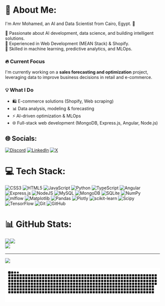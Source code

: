 # 💫 About Me:
I'm Amr Mohamed, an AI and Data Scientist from Cairo, Egypt. 🚀  

🔹 Passionate about AI development, data science, and building intelligent solutions.  
🔹 Experienced in Web Development (MEAN Stack) & Shopify.  
🔹 Skilled in machine learning, predictive analytics, and MLOps.  

### 🔥 Current Focus  
I'm currently working on a **sales forecasting and optimization** project, leveraging data to improve business decisions in retail and e-commerce.  

### 💡 What I Do  
- 🛍️ E-commerce solutions (Shopify, Web scraping)  
- 📊 Data analysis, modeling & forecasting  
- ⚡ AI-driven optimization & MLOps  
- 🌐 Full-stack web development (MongoDB, Express.js, Angular, Node.js) <br>


## 🌐 Socials:
[![Discord](https://img.shields.io/badge/Discord-%237289DA.svg?logo=discord&logoColor=white)](https://discord.gg/c8xV33tYuw) [![LinkedIn](https://img.shields.io/badge/LinkedIn-%230077B5.svg?logo=linkedin&logoColor=white)](https://linkedin.com/in/amrrmuhamed/) [![X](https://img.shields.io/badge/X-black.svg?logo=X&logoColor=white)](https://x.com/amrmuhamedd_) 

# 💻 Tech Stack:
![CSS3](https://img.shields.io/badge/css3-%231572B6.svg?style=for-the-badge&logo=css3&logoColor=white) ![HTML5](https://img.shields.io/badge/html5-%23E34F26.svg?style=for-the-badge&logo=html5&logoColor=white) ![JavaScript](https://img.shields.io/badge/javascript-%23323330.svg?style=for-the-badge&logo=javascript&logoColor=%23F7DF1E) ![Python](https://img.shields.io/badge/python-3670A0?style=for-the-badge&logo=python&logoColor=ffdd54) ![TypeScript](https://img.shields.io/badge/typescript-%23007ACC.svg?style=for-the-badge&logo=typescript&logoColor=white) ![Angular](https://img.shields.io/badge/angular-%23DD0031.svg?style=for-the-badge&logo=angular&logoColor=white) ![Express.js](https://img.shields.io/badge/express.js-%23404d59.svg?style=for-the-badge&logo=express&logoColor=%2361DAFB) ![NodeJS](https://img.shields.io/badge/node.js-6DA55F?style=for-the-badge&logo=node.js&logoColor=white) ![MySQL](https://img.shields.io/badge/mysql-4479A1.svg?style=for-the-badge&logo=mysql&logoColor=white) ![MongoDB](https://img.shields.io/badge/MongoDB-%234ea94b.svg?style=for-the-badge&logo=mongodb&logoColor=white) ![SQLite](https://img.shields.io/badge/sqlite-%2307405e.svg?style=for-the-badge&logo=sqlite&logoColor=white) ![NumPy](https://img.shields.io/badge/numpy-%23013243.svg?style=for-the-badge&logo=numpy&logoColor=white) ![mlflow](https://img.shields.io/badge/mlflow-%23d9ead3.svg?style=for-the-badge&logo=numpy&logoColor=blue) ![Matplotlib](https://img.shields.io/badge/Matplotlib-%23ffffff.svg?style=for-the-badge&logo=Matplotlib&logoColor=black) ![Pandas](https://img.shields.io/badge/pandas-%23150458.svg?style=for-the-badge&logo=pandas&logoColor=white) ![Plotly](https://img.shields.io/badge/Plotly-%233F4F75.svg?style=for-the-badge&logo=plotly&logoColor=white) ![scikit-learn](https://img.shields.io/badge/scikit--learn-%23F7931E.svg?style=for-the-badge&logo=scikit-learn&logoColor=white) ![Scipy](https://img.shields.io/badge/SciPy-%230C55A5.svg?style=for-the-badge&logo=scipy&logoColor=%white) ![TensorFlow](https://img.shields.io/badge/TensorFlow-%23FF6F00.svg?style=for-the-badge&logo=TensorFlow&logoColor=white) ![Git](https://img.shields.io/badge/git-%23F05033.svg?style=for-the-badge&logo=git&logoColor=white) ![GitHub](https://img.shields.io/badge/github-%23121011.svg?style=for-the-badge&logo=github&logoColor=white)
# 📊 GitHub Stats:

<div>
  <div style="display: flex;">
        <img src="https://github-readme-stats.vercel.app/api?username=vmrmuhvmedd&theme=radical&hide_border=false&include_all_commits=true&count_private=false"/> 
        <img src="https://github-readme-streak-stats.herokuapp.com/?user=vmrmuhvmedd&theme=radical&hide_border=false"/>
  </div>
  <div>
        <img src="https://github-readme-stats.vercel.app/api/top-langs/?username=vmrmuhvmedd&theme=radical&hide_border=false&include_all_commits=true&count_private=false&layout=compact"/>
  </div>
</div>




---
[![](https://visitcount.itsvg.in/api?id=vmrmuhvmedd&icon=0&color=0)](https://visitcount.itsvg.in)

<!-- Proudly created with GPRM ( https://gprm.itsvg.in ) -->















<div align="center">
  
![snake gif](https://github.com/vmrmuhvmedd/vmrmuhvmedd/blob/output/github-snake-dark.svg)

</div>
